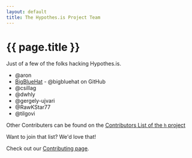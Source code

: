 ```yaml
---
layout: default
title: The Hypothes.is Project Team
---
```


# {{ page.title }}

Just of a few of the folks hacking Hypothes.is.

* @aron
* [BigBlueHat](bigbluehat/) - @bigbluehat on GitHub
* @csillag
* @dwhly
* @gergely-ujvari
* @RawKStar77
* @tilgovi

Other Contributers can be found on the
[Contributors List of the `h` project](https://github.com/hypothesis/h/graphs/contributors)

Want to join that list? We'd love that!

Check out our [Contributing page](http://hypothes.is/contribute).
